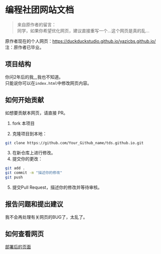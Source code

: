 # 编程社团网站文档

> 来自原作者的留言：  
> 同学，如果你希望优化网页，建议直接重写一个...这个网页是真的乱...  

原作者现在的个人网页：https://duckduckstudio.github.io/yazicbs.github.io/  
注：原作者已毕业。  

## 项目结构

你问2年后的我,,,我也不知道。  
只能说你可以在`index.html`中修改网页内容。  

## 如何开始贡献

如想要贡献本网页，请直接 PR。

1. fork 本项目

2. 克隆项目到本地：

```bash
git clone https://github.com/Your_Github_name/tds.github.io.git
```

3. 在新仓库上进行修改。
4. 提交你的更改：

```bash
git add .
git commit -m "描述你的修改"
git push
```

5. 提交Pull Request，描述你的修改并等待审核。

## 报告问题和提出建议

我不会再处理有关网页的BUG了，太乱了。  

## 如何查看网页

[部署后的页面](https://wxzing.github.io/tds.github.io/)
